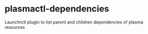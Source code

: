 # plasmactl-dependencies
Launchrctl plugin to list parent and children dependencies of plasma resources

